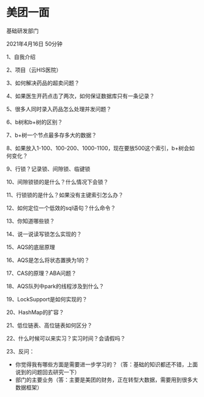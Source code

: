 # 美团一面

基础研发部门

2021年4月16日 50分钟

1、自我介绍

2、项目（云HIS医院）

3、如何解决药品的超卖问题？

4、如果医生开药点击了两次，如何保证数据库只有一条记录？

5、很多人同时录入药品怎么处理并发问题？

6、b树和b+树的区别？

7、b+树一个节点最多存多大的数据？

8、如果放入1-100、100-200、1000-1100，现在要放500这个索引，b+树会如何变化？

9、行锁？记录锁、间隙锁、临键锁

10、间隙锁锁的是什么？什么情况下会锁？

11、行锁锁的是什么？如果没有主键索引怎么办？

12、如何定位一个低效的sql语句？什么命令？

13、你知道哪些锁？

14、说一说读写锁怎么实现的？

15、AQS的底层原理

16、AQS是怎么将状态置换为1的？

17、CAS的原理？ABA问题？

18、AQS队列中park的线程涉及到什么？

19、LockSupport是如何实现的？

20、HashMap的扩容？

21、低位链表、高位链表如何区分？

22、什么时候可以来实习？实习时间？会请假吗？

23、反问：

- 你觉得我有哪些方面是需要进一步学习的？（答：基础的知识都还不错，上面说到的问题回去研究一下）
- 部门的主要业务（答：主要是美团的财务，正在转型大数据，需要用到很多大数据框架）